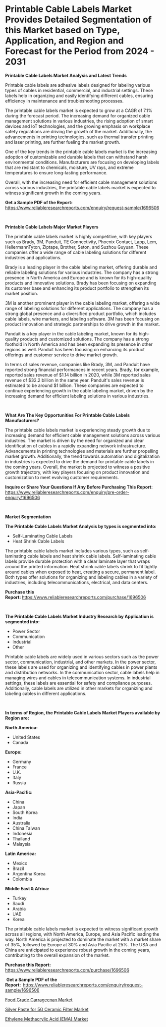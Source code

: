 <p><h1>Printable Cable Labels Market Provides Detailed Segmentation of this Market based on Type, Application, and Region and Forecast for the Period from 2024 - 2031</h1></p><p><strong>Printable Cable Labels Market Analysis and Latest Trends</strong></p>
<p><p>Printable cable labels are adhesive labels designed for labeling various types of cables in residential, commercial, and industrial settings. These labels help in organizing and easily identifying different cables, ensuring efficiency in maintenance and troubleshooting processes.</p><p>The printable cable labels market is expected to grow at a CAGR of 7.1% during the forecast period. The increasing demand for organized cable management solutions in various industries, the rising adoption of smart devices and IoT technologies, and the growing emphasis on workplace safety regulations are driving the growth of the market. Additionally, the advancements in printing technologies, such as thermal transfer printing and laser printing, are further fueling the market growth.</p><p>One of the key trends in the printable cable labels market is the increasing adoption of customizable and durable labels that can withstand harsh environmental conditions. Manufacturers are focusing on developing labels that are resistant to chemicals, moisture, UV rays, and extreme temperatures to ensure long-lasting performance.</p><p>Overall, with the increasing need for efficient cable management solutions across various industries, the printable cable labels market is expected to witness significant growth in the coming years.</p></p>
<p><strong>Get a Sample PDF of the Report:&nbsp;</strong> <a href="https://www.reliableresearchreports.com/enquiry/request-sample/1696506">https://www.reliableresearchreports.com/enquiry/request-sample/1696506</a></p>
<p>&nbsp;</p>
<p><strong>Printable Cable Labels Major Market Players</strong></p>
<p><p>The printable cable labels market is highly competitive, with key players such as Brady, 3M, Panduit, TE Connectivity, Phoenix Contact, Lapp, Lem, HellermannTyton, Ziptape, Brother, Seton, and Suzhou Guyuan. These companies offer a wide range of cable labeling solutions for different industries and applications.</p><p>Brady is a leading player in the cable labeling market, offering durable and reliable labeling solutions for various industries. The company has a strong presence in North America and Europe and is known for its high-quality products and innovative solutions. Brady has been focusing on expanding its customer base and enhancing its product portfolio to strengthen its market position.</p><p>3M is another prominent player in the cable labeling market, offering a wide range of labeling solutions for different applications. The company has a strong global presence and a diversified product portfolio, which includes cable labels, wire markers, and labeling software. 3M has been focusing on product innovation and strategic partnerships to drive growth in the market.</p><p>Panduit is a key player in the cable labeling market, known for its high-quality products and customized solutions. The company has a strong foothold in North America and has been expanding its presence in other regions as well. Panduit has been focusing on enhancing its product offerings and customer service to drive market growth.</p><p>In terms of sales revenue, companies like Brady, 3M, and Panduit have reported strong financial performances in recent years. Brady, for example, reported sales revenue of $1.14 billion in 2020, while 3M reported sales revenue of $32.2 billion in the same year. Panduit's sales revenue is estimated to be around $1 billion. These companies are expected to continue experiencing growth in the cable labeling market, driven by the increasing demand for efficient labeling solutions in various industries.</p></p>
<p>&nbsp;</p>
<p><strong>What Are The Key Opportunities For Printable Cable Labels Manufacturers?</strong></p>
<p><p>The printable cable labels market is experiencing steady growth due to increasing demand for efficient cable management solutions across various industries. The market is driven by the need for organized and clear identification of cables in a rapidly expanding network infrastructure. Advancements in printing technologies and materials are further propelling market growth. Additionally, the trend towards automation and digitalization in industries is expected to drive the demand for printable cable labels in the coming years. Overall, the market is projected to witness a positive growth trajectory, with key players focusing on product innovation and customization to meet evolving customer requirements.</p></p>
<p><strong>Inquire or Share Your Questions If Any Before Purchasing This Report:</strong> <a href="https://www.reliableresearchreports.com/enquiry/pre-order-enquiry/1696506">https://www.reliableresearchreports.com/enquiry/pre-order-enquiry/1696506</a></p>
<p>&nbsp;</p>
<p><strong>Market Segmentation</strong></p>
<p><strong>The Printable Cable Labels Market Analysis by types is segmented into:</strong></p>
<p><ul><li>Self-Laminating Cable Labels</li><li>Heat Shrink Cable Labels</li></ul></p>
<p><p>The printable cable labels market includes various types, such as self-laminating cable labels and heat shrink cable labels. Self-laminating cable labels provide durable protection with a clear laminate layer that wraps around the printed information. Heat shrink cable labels shrink to fit tightly around cables when exposed to heat, creating a secure, permanent label. Both types offer solutions for organizing and labeling cables in a variety of industries, including telecommunications, electrical, and data centers.</p></p>
<p><strong>Purchase this Report:&nbsp;</strong><a href="https://www.reliableresearchreports.com/purchase/1696506">https://www.reliableresearchreports.com/purchase/1696506</a></p>
<p>&nbsp;</p>
<p><strong>The Printable Cable Labels Market Industry Research by Application is segmented into:</strong></p>
<p><ul><li>Power Sector</li><li>Communication</li><li>Industrial</li><li>Other</li></ul></p>
<p><p>Printable cable labels are widely used in various sectors such as the power sector, communication, industrial, and other markets. In the power sector, these labels are used for organizing and identifying cables in power plants and distribution networks. In the communication sector, cable labels help in managing wires and cables in telecommunication systems. In industrial settings, these labels are essential for safety and compliance purposes. Additionally, cable labels are utilized in other markets for organizing and labeling cables in different applications.</p></p>
<p>&nbsp;</p>
<p><strong>In terms of Region, the Printable Cable Labels Market Players available by Region are:</strong></p>
<p>
    <p> <strong> North America: </strong>
        <ul>
            <li>United States</li>
            <li>Canada</li>
        </ul>
        </p> 
    <p> <strong> Europe: </strong>
        <ul>
            <li>Germany</li>
            <li>France</li>
            <li>U.K.</li>
            <li>Italy</li>
            <li>Russia</li>
        </ul>
        </p> 
    <p> <strong> Asia-Pacific: </strong>
        <ul>
            <li>China</li>
            <li>Japan</li>
            <li>South Korea</li>
            <li>India</li>
            <li>Australia</li>
            <li>China Taiwan</li>
            <li>Indonesia</li>
            <li>Thailand</li>
            <li>Malaysia</li>
        </ul>
        </p> 
    <p> <strong> Latin America: </strong>
        <ul>
            <li>Mexico</li>
            <li>Brazil</li>
            <li>Argentina Korea</li>
            <li>Colombia</li>
        </ul>
        </p> 
    <p> <strong> Middle East & Africa: </strong>
        <ul>
            <li>Turkey</li>
            <li>Saudi</li>
            <li>Arabia</li>
            <li>UAE</li>
            <li>Korea</li>
        </ul>
    </p>
    </p>
<p><p>The printable cable labels market is expected to witness significant growth across all regions, with North America, Europe, and Asia Pacific leading the way. North America is projected to dominate the market with a market share of 35%, followed by Europe at 30% and Asia Pacific at 25%. The USA and China are anticipated to experience robust growth in the coming years, contributing to the overall expansion of the market.</p></p>
<p><strong>Purchase this Report: </strong><a href="https://www.reliableresearchreports.com/purchase/1696506">https://www.reliableresearchreports.com/purchase/1696506</a></p>
<p>&nbsp;<strong>Get a Sample PDF of the Report:&nbsp;&nbsp;</strong><a href="https://www.reliableresearchreports.com/enquiry/request-sample/1696506">https://www.reliableresearchreports.com/enquiry/request-sample/1696506</a></p>
<p><strong></strong></p>
<p><p><a href="https://view.publitas.com/reportprime-1/food-grade-carrageenan-market-size-furnishes-valuable-information-encompassing-market-share-market-trends-and-projections-spanning-from-2023-to-2030/">Food Grade Carrageenan Market</a></p><p><a href="https://view.publitas.com/reportprime-1/silver-paste-for-5g-ceramic-filter-market-research-report-forecasted-for-period-from-2023-2030-by-market-type-market-application-and-region/">Silver Paste for 5G Ceramic Filter Market</a></p><p><a href="https://view.publitas.com/reportprime-1/ethylene-methacrylic-acid-ema-market-offer-valuable-insights-into-market-size-market-share-market-trends-and-projections-spanning-from-2023-to-2030/">Ethylene Methacrylic Acid (EMA) Market</a></p></p>